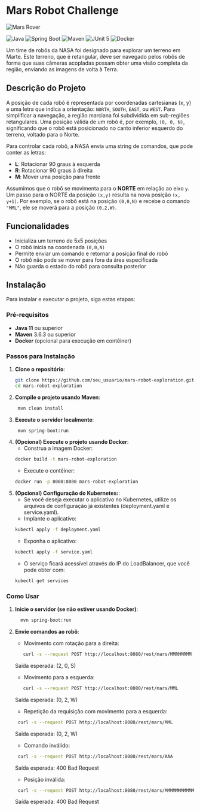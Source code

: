 # Mars Robot Challenge

![Mars Rover](https://upload.wikimedia.org/wikipedia/commons/5/5c/MSL_Artist_Concept_%28PIA14164_crop%29.jpg) <!-- Adicione um link de imagem relevante -->

![Java](https://img.shields.io/badge/Java-ED8B00?style=flat&logo=java&logoColor=white)
![Spring Boot](https://img.shields.io/badge/Spring%20Boot-6DB33F?style=flat&logo=spring&logoColor=white)
![Maven](https://img.shields.io/badge/Maven-C71A36?style=flat&logo=apachemaven&logoColor=white)
![JUnit 5](https://img.shields.io/badge/JUnit-25A162?style=flat&logo=junit5&logoColor=white)
![Docker](https://img.shields.io/badge/Docker-2496ED?style=flat&logo=docker&logoColor=white)

Um time de robôs da NASA foi designado para explorar um terreno em Marte. Este terreno, que é retangular, deve ser navegado pelos robôs de forma que suas câmeras acopladas possam obter uma visão completa da região, enviando as imagens de volta à Terra.

## Descrição do Projeto

A posição de cada robô é representada por coordenadas cartesianas (x, y) e uma letra que indica a orientação: `NORTH`, `SOUTH`, `EAST`, ou `WEST`. Para simplificar a navegação, a região marciana foi subdividida em sub-regiões retangulares. Uma posição válida de um robô é, por exemplo, `(0, 0, N)`, significando que o robô está posicionado no canto inferior esquerdo do terreno, voltado para o Norte.

Para controlar cada robô, a NASA envia uma string de comandos, que pode conter as letras:

- **L**: Rotacionar 90 graus à esquerda
- **R**: Rotacionar 90 graus à direita
- **M**: Mover uma posição para frente

Assumimos que o robô se movimenta para o **NORTE** em relação ao eixo `y`. Um passo para o NORTE da posição `(x,y)` resulta na nova posição `(x, y+1)`. Por exemplo, se o robô está na posição `(0,0,N)` e recebe o comando `"MML"`, ele se moverá para a posição `(0,2,W)`.

## Funcionalidades

- Inicializa um terreno de 5x5 posições
- O robô inicia na coordenada `(0,0,N)`
- Permite enviar um comando e retornar a posição final do robô
- O robô não pode se mover para fora da área especificada
- Não guarda o estado do robô para consulta posterior

## Instalação

Para instalar e executar o projeto, siga estas etapas:

### Pré-requisitos

- **Java 11** ou superior
- **Maven** 3.6.3 ou superior
- **Docker** (opcional para execução em contêiner)

### Passos para Instalação

1. **Clone o repositório**:
   ```bash
   git clone https://github.com/seu_usuario/mars-robot-exploration.git
   cd mars-robot-exploration
2. **Compile o projeto usando Maven**:
   ```bash
    mvn clean install
3. **Execute o servidor localmente**:
   ```bash
    mvn spring-boot:run
4. **(Opcional) Execute o projeto usando Docker**:
   - Construa a imagem Docker:
   ```bash
   docker build -t mars-robot-exploration
   ```
   - Execute o contêiner:
   ```bash
   docker run -p 8080:8080 mars-robot-exploration
   ```
5. **(Opcional) Configuração do Kubernetes:**:
   - Se você deseja executar o aplicativo no Kubernetes, utilize os arquivos de configuração já existentes (deployment.yaml e service.yaml).
   - Implante o aplicativo:
   ```bash
   kubectl apply -f deployment.yaml
   ```
   - Exponha o aplicativo:
   ```bash
   kubectl apply -f service.yaml
   ```
   - O serviço ficará acessível através do IP do LoadBalancer, que você pode obter com:
   ```bash
   kubectl get services
   ```
   
  ### Como Usar
  1. **Inicie o servidor (se não estiver usando Docker)**:
     ```bash
       mvn spring-boot:run
     
  2. **Envie comandos ao robô**:
     - Movimento com rotação para a direita:
     ```bash
        curl -s --request POST http://localhost:8080/rest/mars/MMRMMRMM
     ```
     Saída esperada: (2, 0, S)
   
     - Movimento para a esquerda:
     ```bash
        curl -s --request POST http://localhost:8080/rest/mars/MML
     ```
     Saída esperada: (0, 2, W)
   
     - Repetição da requisição com movimento para a esquerda:
     ```bash
      curl -s --request POST http://localhost:8080/rest/mars/MML
     ```
     Saída esperada: (0, 2, W)
   
     - Comando inválido:
     ```bash
      curl -s --request POST http://localhost:8080/rest/mars/AAA
     ```
     Saída esperada: 400 Bad Request
   
     - Posição inválida:
     ```bash
      curl -s --request POST http://localhost:8080/rest/mars/MMMMMMMMMMMMMMMMMMMMMMMM
     ```
     Saída esperada: 400 Bad Request


